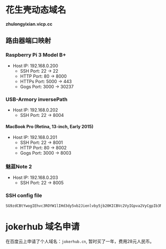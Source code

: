 # 花生壳动态域名

**zhulongyixian.vicp.cc**

## 路由器端口映射

### Raspberry Pi 3 Model B+

- Host IP: 192.168.0.200
	- SSH Port: 22 -> 22
	- HTTP Port: 80 -> 8000
	- HTTPs Port: 5000 -> 443
	- Gogs Port: 3000 -> 30237

### USB-Armory inversePath 

- Host IP: 192.168.0.202
	- SSH Port: 22 -> 8004

#### MacBook Pro (Retina, 13-inch, Early 2015)

- Host IP: 192.168.0.201
	- SSH Port: 22 -> 8001
	- HTTP Port: 80 -> 8002
	- Gogs Port: 3000 -> 8003

### 魅蓝Note 2

- Host IP: 192.168.0.203
	- SSH Port: 22 -> 8005


### SSH config file

```
SG9zdCBtYwogIEhvc3ROYW1lIHd3dy5vb2Jienlvby5jb20KICBVc2VyIGpva2VyCgpIb3N0IGthbGkKCUhvc3ROYW1lIHpodWxvbmd5aXhpYW4udmljcC5jYwoJVXNlciByb290CiAgICBQb3J0IDgwMDQKCkhvc3QgcGhvbmUKICAgIEhvc3ROYW1lIHpodWxvbmd5aXhpYW4udmljcC5jYwogICAgVXNlciBhbmRyb2lkCiAgICBQb3J0IDgwMDUKCkhvc3QgcGkKICAgIEhvc3ROYW1lIHpodWxvbmd5aXhpYW4udmljcC5jYwogICAgVXNlciBwaQo=
```

# jokerhub 域名申请

在百度云上申请了个人域名：`jokerhub.cn`, 暂时买了一年，费用28元人民币。